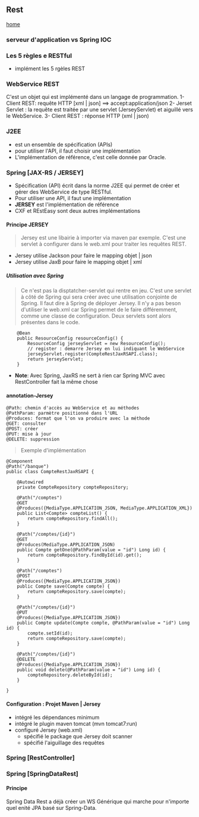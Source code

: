 ## Rest

[home](../index-soa.md)

### serveur d'application vs Spring IOC

### Les 5 règles e RESTful

- implément les 5 rgèles REST

### WebService REST

C'est un objet qui est implémenté dans un langage de programmation.
1- Client REST: requête HTTP [xml | json] ==> accept:application/json
2- Jerset Servlet : la requête est traitée par une servlet (JerseyServlet) et aiguillé vers le WebService.
3- Client REST : réponse HTTP (xml | json)

### J2EE

- est un ensemble de spécification (APIs)
- pour utiliser l'API, il faut choisir une implémentation
- L'implémentation de référence, c'est celle donnée par Oracle.

### Spring [JAX-RS / JERSEY]

- Spécification (API) écrit dans la norme J2EE qui permet de créer et gérer des WebService de type RESTful.
- Pour utiliser une API, il faut une implémentation
- **JERSEY** est l'implémentation de référence
- CXF et REstEasy sont deux autres implémentations

#### Principe JERSEY

> Jersey est une libairie à importer via maven par exemple.
> C'est une servlet à configurer dans le web.xml pour traiter les requêtes REST.

- Jersey utilise Jackson pour faire le mapping objet | json
- Jersey utilise JaxB pour faire le mapping objet | xml

##### Utilisation avec Spring

> Ce n'est pas la disptatcher-servlet qui rentre en jeu. C'est une servlet à côté de Spring qui sera créer avec une utilisation conjointe de Spring.
> Il faut dire à Spring de déployer Jersey. Il n'y a pas beson d'utiliser le web.xml car Spring permet de le faire différemment, comme une classe de configuration.
> Deux servlets sont alors présentes dans le code.

```
	@Bean
	public ResourceConfig resourceConfig() {
		ResourceConfig jerseyServlet = new ResourceConfig();
		// register : demarre Jersey en lui indiquant le WebService
		jerseyServlet.register(CompteRestJaxRSAPI.class);
		return jerseyServlet;
	}
```

- **Note**: Avec Spring, JaxRS ne sert à rien car Spring MVC avec RestController fait la même chose

#### annotation-Jersey

```
@Path: chemin d'accès au WebService et au méthodes
@PathParam: parmètre positionné dans l'URL
@Produces: format que l'on va produire avec la méthode
@GET: consulter
@POST: créer
@PUT: mise à jour
@DELETE: suppression
```

> Exemple d'implémentation

```
@Component
@Path("/banque")
public class CompteRestJaxRSAPI {

	@Autowired
	private CompteRepository compteRepository;

	@Path("/comptes")
	@GET
	@Produces({MediaType.APPLICATION_JSON, MediaType.APPLICATION_XML})
	public List<Compte> compteList() {
		return compteRepository.findAll();
	}

	@Path("/comptes/{id}")
	@GET
	@Produces(MediaType.APPLICATION_JSON)
	public Compte getOne(@PathParam(value = "id") Long id) {
		return compteRepository.findById(id).get();
	}

	@Path("/comptes")
	@POST
	@Produces({MediaType.APPLICATION_JSON})
	public Compte save(Compte compte) {
		return compteRepository.save(compte);
	}

	@Path("/comptes/{id}")
	@PUT
	@Produces({MediaType.APPLICATION_JSON})
	public Compte update(Compte compte, @PathParam(value = "id") Long id) {
		compte.setId(id);
		return compteRepository.save(compte);
	}

	@Path("/comptes/{id}")
	@DELETE
	@Produces({MediaType.APPLICATION_JSON})
	public void delete(@PathParam(value = "id") Long id) {
		compteRepository.deleteById(id);
	}

}
```

#### Configuration : Projet Maven | Jersey

- intégré les dépendances minimum
- intégré le plugin maven tomcat (mvn tomcat7:run)
- configuré Jersey (web.xml)
  - spécifié le package que Jersey doit scanner
  - spécifié l'aiguillage des requêtes

### Spring [RestController]

### Spring [SpringDataRest]

#### Principe

Spring Data Rest a déjà créer un WS Générique qui marche pour n'importe quel enité JPA basé sur Spring-Data.

